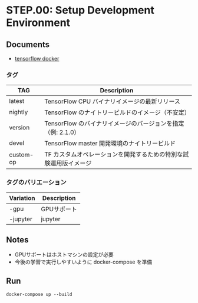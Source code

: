 STEP.00: Setup Development Environment
===

## Documents
- [tensorflow docker](https://www.tensorflow.org/install/docker?hl=ja)

### タグ
| TAG | Description |
| --- | ----------- |
| latest | TensorFlow CPU バイナリイメージの最新リリース |
| nightly | TensorFlow のナイトリービルドのイメージ（不安定） |
| version | TensorFlow のバイナリイメージのバージョンを指定（例: 2.1.0） |
| devel | TensorFlow master 開発環境のナイトリービルド |
| custom-op | TF カスタムオペレーションを開発するための特別な試験運用版イメージ |

### タグのバリエーション
| Variation | Description |
| --------- | ----------- |
| <TAG>-gpu | GPUサポート|
| <TAG>-jupyter | jupyter |


## Notes
- GPUサポートはホストマシンの設定が必要
- 今後の学習で実行しやすいように docker-compose を準備

## Run
```
docker-compose up --build
```
